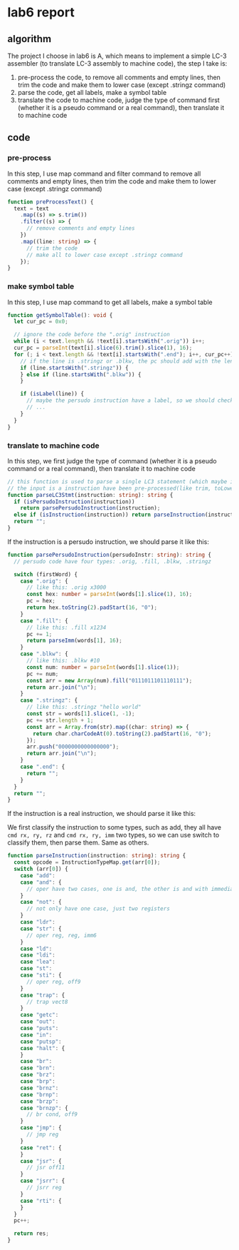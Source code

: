 # lab6 report

## algorithm

The project I choose in lab6 is A, which means to implement a simple LC-3 assembler (to translate LC-3 assembly to machine code), the step I take is:

1. pre-process the code, to remove all comments and empty lines, then trim the code and make them to lower case (except .stringz command)
2. parse the code, get all labels, make a symbol table
3. translate the code to machine code, judge the type of command first (whether it is a pseudo command or a real command), then translate it to machine code

## code

### pre-process

In this step, I use map command and filter command to remove all comments and empty lines, then trim the code and make them to lower case (except .stringz command)

```ts
function preProcessText() {
  text = text
    .map((s) => s.trim())
    .filter((s) => {
      // remove comments and empty lines
    })
    .map((line: string) => {
      // trim the code
      // make all to lower case except .stringz command
    });
}
```

### make symbol table

In this step, I use map command to get all labels, make a symbol table

```ts
function getSymbolTable(): void {
  let cur_pc = 0x0;

  // ignore the code before the ".orig" instruction
  while (i < text.length && !text[i].startsWith(".orig")) i++;
  cur_pc = parseInt(text[i].slice(6).trim().slice(1), 16);
  for (; i < text.length && !text[i].startsWith(".end"); i++, cur_pc++) {
    // if the line is .stringz or .blkw, the pc should add with the length of the string or the number of the blkw
    if (line.startsWith(".stringz")) {
    } else if (line.startsWith(".blkw")) {
    }

    if (isLabel(line)) {
      // maybe the persudo instruction have a label, so we should check the next line
      // ...
    }
  }
}
```

### translate to machine code

In this step, we first judge the type of command (whether it is a pseudo command or a real command), then translate it to machine code

```ts
// this function is used to parse a single LC3 statement (which maybe instruction, or persudo instruction), then return the 16-bits binary code
// the input is a instruction have been pre-processed(like trim, toLowerCase, delete started label)
function parseLC3Stmt(instruction: string): string {
  if (isPersudoInstruction(instruction))
    return parsePersudoInstruction(instruction);
  else if (isInstruction(instruction)) return parseInstruction(instruction);
  return "";
}
```

If the instruction is a persudo instruction, we should parse it like this:

```ts
function parsePersudoInstruction(persudoInstr: string): string {
  // persudo code have four types: .orig, .fill, .blkw, .stringz

  switch (firstWord) {
    case ".orig": {
      // like this: .orig x3000
      const hex: number = parseInt(words[1].slice(1), 16);
      pc = hex;
      return hex.toString(2).padStart(16, "0");
    }
    case ".fill": {
      // like this: .fill x1234
      pc += 1;
      return parseImm(words[1], 16);
    }
    case ".blkw": {
      // like this: .blkw #10
      const num: number = parseInt(words[1].slice(1));
      pc += num;
      const arr = new Array(num).fill("0111011101110111");
      return arr.join("\n");
    }
    case ".stringz": {
      // like this: .stringz "hello world"
      const str = words[1].slice(1, -1);
      pc += str.length + 1;
      const arr = Array.from(str).map((char: string) => {
        return char.charCodeAt(0).toString(2).padStart(16, "0");
      });
      arr.push("0000000000000000");
      return arr.join("\n");
    }
    case ".end": {
      return "";
    }
  }
  return "";
}
```

If the instruction is a real instruction, we should parse it like this:

We first classify the instruction to some types, such as add, they all have `cmd rx, ry, rz` and `cmd rx, ry, imm` two types, so we can use switch to classify them, then parse them. Same as others.

```ts
function parseInstruction(instruction: string): string {
  const opcode = InstructionTypeMap.get(arr[0]);
  switch (arr[0]) {
    case "add":
    case "and": {
      // oper have two cases, one is and, the other is and with immediate
    }
    case "not": {
      // not only have one case, just two registers
    }
    case "ldr":
    case "str": {
      // oper reg, reg, imm6
    }
    case "ld":
    case "ldi":
    case "lea":
    case "st":
    case "sti": {
      // oper reg, off9
    }
    case "trap": {
      // trap vect8
    }
    case "getc":
    case "out":
    case "puts":
    case "in":
    case "putsp":
    case "halt": {
    }
    case "br":
    case "brn":
    case "brz":
    case "brp":
    case "brnz":
    case "brnp":
    case "brzp":
    case "brnzp": {
      // br cond, off9
    }
    case "jmp": {
      // jmp reg
    }
    case "ret": {
    }
    case "jsr": {
      // jsr off11
    }
    case "jsrr": {
      // jsrr reg
    }
    case "rti": {
    }
  }
  pc++;

  return res;
}
```

